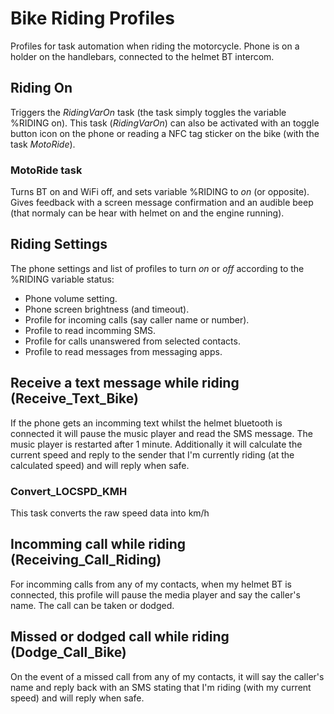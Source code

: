 # Bike Riding Profiles

Profiles for task automation when riding the motorcycle. Phone is on a holder on the handlebars, connected to the helmet BT intercom.

## Riding On

Triggers the *RidingVarOn* task (the task simply toggles the variable %RIDING on). This task (*RidingVarOn*) can also be activated with an toggle button icon on the phone or reading a NFC tag sticker on the bike (with the task *MotoRide*).

### MotoRide task

Turns BT on and WiFi off, and sets variable %RIDING to *on* (or opposite). Gives feedback with a screen message confirmation and an audible beep (that normaly can be hear with helmet on and the engine running).

## Riding Settings

The phone settings and list of profiles to turn *on* or *off* according to the %RIDING variable status:
* Phone volume setting.
* Phone screen brightness (and timeout).
* Profile for incoming calls (say caller name or number).
* Profile to read incomming SMS.
* Profile for calls unanswered from selected contacts.
* Profile to read messages from messaging apps.

## Receive a text message while riding (Receive_Text_Bike)

If the phone gets an incomming text whilst the helmet bluetooth is connected it will pause the music player and read the SMS message. The music player is restarted after 1 minute. Additionally it will calculate the current speed and reply to the sender that I'm currently riding (at the calculated speed) and will reply when safe.

### Convert_LOCSPD_KMH

This task converts the raw speed data into km/h

## Incomming call while riding (Receiving_Call_Riding)

For incomming calls from any of my contacts, when my helmet BT is connected, this profile will pause the media player and say the caller's name. The call can be taken or dodged.

## Missed or dodged call while riding (Dodge_Call_Bike)

On the event of a missed call from any of my contacts, it will say the caller's name and reply back with an SMS stating that I'm riding (with my current speed) and will reply when safe.
